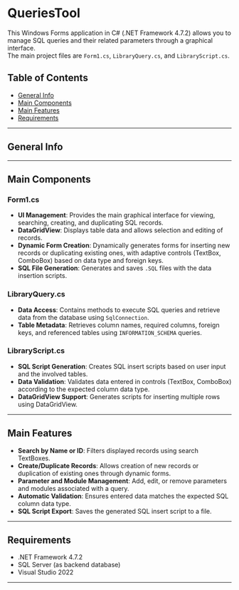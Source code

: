 # QueriesTool
This Windows Forms application in C# (.NET Framework 4.7.2) allows you to manage SQL queries and their related parameters through a graphical interface.  
The main project files are `Form1.cs`, `LibraryQuery.cs`, and `LibraryScript.cs`.

## Table of Contents
* [General Info](#general-info)
* [Main Components](#main-components)
* [Main Features](#main-features)
* [Requirements](#requirements)

---
## General Info

---
## Main Components

### Form1.cs

- **UI Management**: Provides the main graphical interface for viewing, searching, creating, and duplicating SQL records.
- **DataGridView**: Displays table data and allows selection and editing of records.
- **Dynamic Form Creation**: Dynamically generates forms for inserting new records or duplicating existing ones, with adaptive controls (TextBox, ComboBox) based on data type and foreign keys.
- **SQL File Generation**: Generates and saves `.SQL` files with the data insertion scripts.

### LibraryQuery.cs

- **Data Access**: Contains methods to execute SQL queries and retrieve data from the database using `SqlConnection`.
- **Table Metadata**: Retrieves column names, required columns, foreign keys, and referenced tables using `INFORMATION_SCHEMA` queries.

### LibraryScript.cs

- **SQL Script Generation**: Creates SQL insert scripts based on user input and the involved tables.
- **Data Validation**: Validates data entered in controls (TextBox, ComboBox) according to the expected column data type.
- **DataGridView Support**: Generates scripts for inserting multiple rows using DataGridView.

---

## Main Features

- **Search by Name or ID**: Filters displayed records using search TextBoxes.
- **Create/Duplicate Records**: Allows creation of new records or duplication of existing ones through dynamic forms.
- **Parameter and Module Management**: Add, edit, or remove parameters and modules associated with a query.
- **Automatic Validation**: Ensures entered data matches the expected SQL column data type.
- **SQL Script Export**: Saves the generated SQL insert script to a file.

---

## Requirements

- .NET Framework 4.7.2
- SQL Server (as backend database)
- Visual Studio 2022

---
